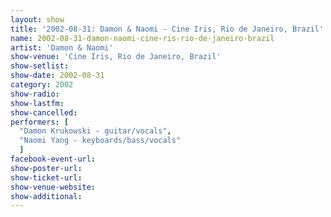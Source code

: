 ```yaml
---
layout: show
title: '2002-08-31: Damon & Naomi - Cine Iris, Rio de Janeiro, Brazil'
name: 2002-08-31-damon-naomi-cine-ris-rio-de-janeiro-brazil
artist: 'Damon & Naomi'
show-venue: 'Cine Iris, Rio de Janeiro, Brazil'
show-setlist: 
show-date: 2002-08-31
category: 2002
show-radio: 
show-lastfm: 
show-cancelled: 
performers: [
  "Damon Krukowski - guitar/vocals",
  "Naomi Yang - keyboards/bass/vocals"
  ]
facebook-event-url: 
show-poster-url: 
show-ticket-url: 
show-venue-website: 
show-additional: 
---
```



